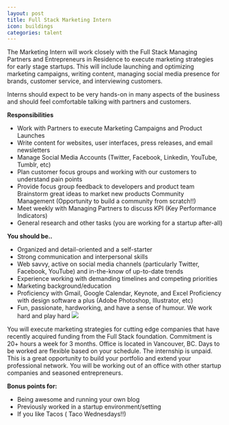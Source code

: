 ```yaml
---
layout: post
title: Full Stack Marketing Intern
icon: buildings
categories: talent
---
```


The Marketing Intern will work closely with the Full Stack Managing Partners and Entrepreneurs in Residence to execute marketing strategies for early stage startups. This will include launching and optimizing marketing campaigns, writing content, managing social media presence for brands, customer service, and interviewing customers.



Interns should expect to be very hands-on in many aspects of the business and should feel comfortable talking with partners and customers.

<b>Responsibilities</b>

* Work with Partners to execute Marketing Campaigns and Product Launches
* Write content for websites, user interfaces, press releases, and email newsletters
* Manage Social Media Accounts (Twitter, Facebook, Linkedin, YouTube, Tumblr, etc)
* Plan customer focus groups and working with our customers to understand pain points
* Provide focus group feedback to developers and product team Brainstorm great ideas to market new products Community Management (Opportunity to build a community from scratch!!)
* Meet weekly with Managing Partners to discuss KPI (Key Performance Indicators)
* General research and other tasks (you are working for a startup after-all)


<b>You should be..</b>

* Organized and detail-oriented and a self-starter
* Strong communication and interpersonal skills
* Web savvy, active on social media channels (particularly Twitter, Facebook, YouTube) and in-the-know of up-to-date trends
* Experience working with demanding timelines and competing priorities
* Marketing background/education
* Proficiency with Gmail, Google Calendar, Keynote, and Excel Proficiency with design software a plus (Adobe Photoshop, Illustrator, etc)
* Fun, passionate, hardworking, and have a sense of humour. We work hard and play hard
<a href="#"><img src="http://fullstack.ca/images/apply-now.png"></a>

You will execute marketing strategies for cutting edge companies that have recently acquired funding from the Full Stack foundation. Commitment is 20+ hours a week for 3 months. Office is located in Vancouver, BC. Days to be worked are flexible based on your schedule. The internship is unpaid. This is a great opportunity to build your portfolio and extend your professional network. You will be working out of an office with other startup companies and seasoned entrepreneurs.

<b> Bonus points for: </b>
* Being awesome and running your own blog 
* Previously worked in a startup environment/setting
* If you like Tacos ( Taco Wednesdays!!)

       
